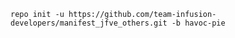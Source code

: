     repo init -u https://github.com/team-infusion-developers/manifest_jfve_others.git -b havoc-pie 
